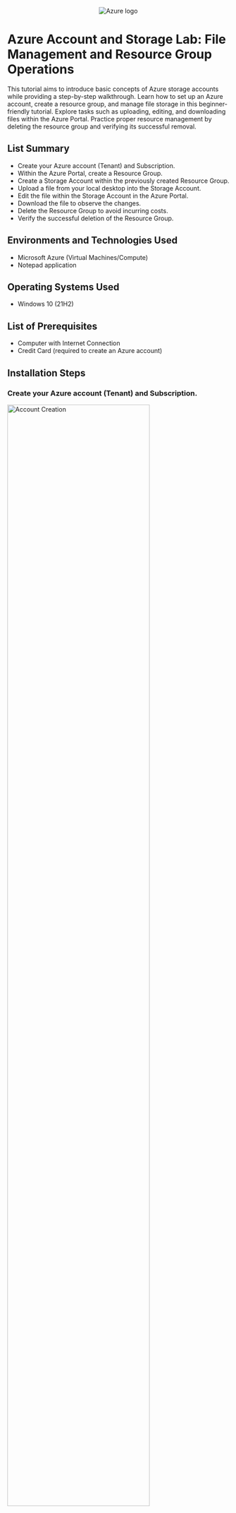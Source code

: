 <p align="center">
<img src="https://i.imgur.com/FRRLw01.png" alt="Azure logo"/>
</p>

<h1>Azure Account and Storage Lab: File Management and Resource Group Operations</h1>
This tutorial aims to introduce basic concepts of Azure storage accounts while providing a step-by-step walkthrough. Learn how to set up an Azure account, create a resource group, and manage file storage in this beginner-friendly tutorial. Explore tasks such as uploading, editing, and downloading files within the Azure Portal. Practice proper resource management by deleting the resource group and verifying its successful removal.<br />

<h2>List Summary</h2>

- Create your Azure account (Tenant) and Subscription.
- Within the Azure Portal, create a Resource Group.
- Create a Storage Account within the previously created Resource Group.
- Upload a file from your local desktop into the Storage Account.
- Edit the file within the Storage Account in the Azure Portal.
- Download the file to observe the changes.
- Delete the Resource Group to avoid incurring costs.
- Verify the successful deletion of the Resource Group.

<h2>Environments and Technologies Used</h2>

- Microsoft Azure (Virtual Machines/Compute)
- Notepad application

<h2>Operating Systems Used </h2>

- Windows 10</b> (21H2)

<h2>List of Prerequisites</h2>

- Computer with Internet Connection
- Credit Card (required to create an Azure account)

<h2>Installation Steps</h2>

<h3>Create your Azure account (Tenant) and Subscription.</h3>
<p>
<img src="https://i.imgur.com/YmqCvWZ.png" height="80%" width="80%" alt="Account Creation"/>
</p>
<ul>
  <li>
    <a href="https://azure.microsoft.com/en-us/free/">Create an Azure account (Tenant) and Subscription</a> if you haven't done so already.
  </li>
</ul>


<h3>Within the Azure Portal, create a Resource Group.</h3>
<p>
<img src="https://i.imgur.com/D4LlhJ3.png" height="80%" width="80%" alt="RG Creation"/>
</p>
<p>
<ul>
  <li>Search for Resource Group
    <ul>
      <li>Note: A Resource Group is essentially a folder</li>
    </ul>
  </li>
  <li>Click 'Create'</li>
  <li>Choose your Subscription (i.e., 'Azure subscription 1')
    <ul>
      <li>Note: A Subscription provides access to Azure services while enabling the separatation and management of resources, usage, and billing. </li>
    </ul>
  </li>
  <li>Write a name for your resource group (i.e., RG-Lab-1)</li>
  <li>Pick a Region where the resource group is being created (i.e., '(US) West US 2')</li>
  <li>For now, skip creating a tag since not necessary
    <ul>
      <li>Note: A tag is used to effectively track data and metadata within your organization</li>
    </ul>
  </li>
  <li>Wait for validation on "Review + create", then click 'Create'</li>
</ul>
</p>


<h3>Create a Storage Account within the previously created Resource Group.</h3>
<p>
<img src="https://i.imgur.com/Vesiv6r.png" height="80%" width="80%" alt="Storage Group creation"/>
</p>
<p>
<ul>
  <li>Search for Storage Account
    <ul>
      <li>Note: A Storage Account is one of the many resource types available in Azure, offering functionality akin to a very powerful Dropbox or Google Drive.</li>
    </ul>
  </li>
  <li>Click 'Create'</li>
  <li>Choose your Subscription (i.e., 'Azure subscription 1')</li>
  <li>Choose your resource group (i.e., 'RG-Lab-1')</li>
  <li>Write a name for your storage account (i.e., joshcoursecareerslab01)</li>
  <li>Pick a Region where the storage account is being created (i.e., '(US) West US 2')</li>
  <li>Choose your Performance (i.e., 'Standard')</li>
  <li>Choose your Redundancy (i.e., 'Geo-redundant storage (GRS)')</li>
  <li>Wait for validation on "Review + create" then click 'Create'</li>
</ul>
</p>

<h3>Upload a file from your local desktop into the Storage Account.</h3>
<p>
<img src="https://i.imgur.com/vvNXCvY.png" height="80%" width="80%" alt="File Upload"/>
</p>
<p>
<ul>
  <li>Open the storage account you just created (i.e., 'joshcoursecareerslab01')</li>
  <li>Click 'Containers'
    <ul>
      <li>Note: a Container is like an individual folder inside of our Storage Account</li>
    </ul>
  </li>
  <li>Click '+ Container' to create a Container</li>
  <li>Write a name for your container (i.e., cclab01)</li>
  <li>Choose Public access level (i.e., 'Private (no anonymous access)')</li>
  <li>Click 'Create', then open the container</li>
  <li>Open the Notepad application on your computer, write something (i.e., Hello World), and save the file</li>
  <li>Click '+ Upload' and select the notepad file to upload</li>
</ul>
</p>

<h3>Edit the file within the Storage Account in the Azure Portal.</h3>
<p>
<img src="https://i.imgur.com/Mt2AoZa.png" height="80%" width="80%" alt="File Edit"/>
</p>
<p>
<ul>
  <li>Click on the "three dots" next to your uploaded Notepad file</li>
  <li>Click 'View/edit'</li>
  <li>Edit the file directly from inside the storage account container (make some changes to the text as you wish)</li>
  <li>Click 'Save'</li>
</ul>
</p>

<h3>Download the file to observe the changes.</h3>
<p>
<img src="https://i.imgur.com/UXkpAM1.png" height="80%" width="80%" alt="Download and Observe"/>
</p>
<p>
<ul>
  <li>Click 'Download'</li>
  <li>Open the downloaded file on your computer and observe the edits</li>
</ul>
</p>

<h3>Delete the Resource Group created earlier to avoid incurring costs.</h3>
<p>
<img src="https://i.imgur.com/IJWJVFF.png" height="80%" width="80%" alt="Delete RG"/>
</p>
<p>
<ul>
  <li>Search for Resource Group</li>
  <li>Click on your resource group (i.e., ‘RG-Lab-1’)</li>
  <li>Click 'Delete resource group'</li>
  <li>Type or copy and paste the name of your resource group (i.e., RG-Lab-1) to confirm the deletion</li>
  <li>Click ‘Delete’</li>
</ul>
</p>

<h3>Verify the successful deletion of the Resource Group.</h3>
<p>
<img src="https://i.imgur.com/T5lFp7W.png" height="80%" width="80%" alt="Delete Verified"/>
</p>
<p>
<ul>
  <li>Search for Resource Group</li>
  <li>Confirm that your resource group has been deleted</li>
</ul>
</p>
